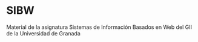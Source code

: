 # SIBW
Material de la asignatura Sistemas de Información Basados en Web del GII de la Universidad de Granada
